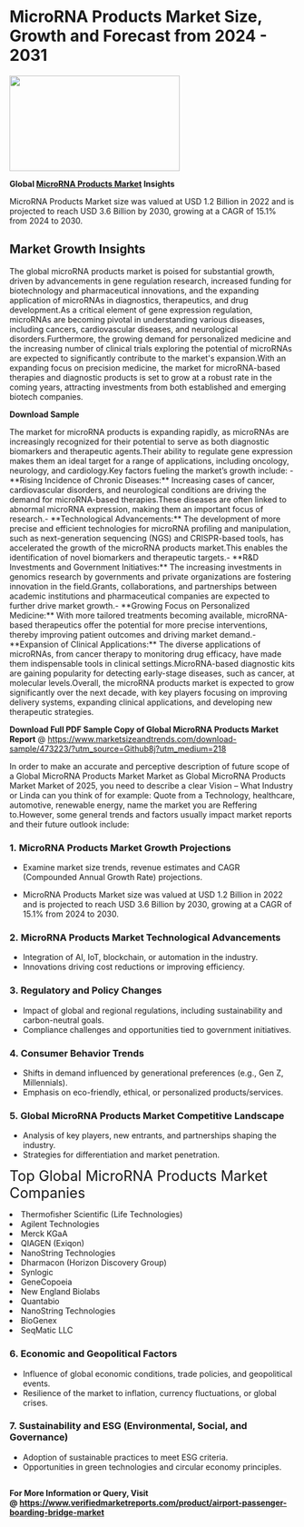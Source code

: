 <H1>MicroRNA Products Market Size, Growth and Forecast from 2024 - 2031</H1><img class="aligncenter size-medium wp-image-584254" src="https://thirdeyenews.in/wp-content/uploads/2024/09/Global-Market-Research-300x168.jpeg" alt="" width="300" height="168" /><p><strong>Global&nbsp;<a href="https://www.marketsizeandtrends.com/download-sample/473223/?utm_source=Github8j?utm_medium=218">MicroRNA Products Market</a> Insights</strong></p><p>MicroRNA Products Market size was valued at USD 1.2 Billion in 2022 and is projected to reach USD 3.6 Billion by 2030, growing at a CAGR of 15.1% from 2024 to 2030.</p><p><h2>Market Growth Insights</h2> <p>The global microRNA products market is poised for substantial growth, driven by advancements in gene regulation research, increased funding for biotechnology and pharmaceutical innovations, and the expanding application of microRNAs in diagnostics, therapeutics, and drug development.As a critical element of gene expression regulation, microRNAs are becoming pivotal in understanding various diseases, including cancers, cardiovascular diseases, and neurological disorders.Furthermore, the growing demand for personalized medicine and the increasing number of clinical trials exploring the potential of microRNAs are expected to significantly contribute to the market's expansion.With an expanding focus on precision medicine, the market for microRNA-based therapies and diagnostic products is set to grow at a robust rate in the coming years, attracting investments from both established and emerging biotech companies.</p> <p><strong>Download Sample</strong></p> <p>The market for microRNA products is expanding rapidly, as microRNAs are increasingly recognized for their potential to serve as both diagnostic biomarkers and therapeutic agents.Their ability to regulate gene expression makes them an ideal target for a range of applications, including oncology, neurology, and cardiology.Key factors fueling the market’s growth include: - **Rising Incidence of Chronic Diseases:** Increasing cases of cancer, cardiovascular disorders, and neurological conditions are driving the demand for microRNA-based therapies.These diseases are often linked to abnormal microRNA expression, making them an important focus of research.- **Technological Advancements:** The development of more precise and efficient technologies for microRNA profiling and manipulation, such as next-generation sequencing (NGS) and CRISPR-based tools, has accelerated the growth of the microRNA products market.This enables the identification of novel biomarkers and therapeutic targets.- **R&D Investments and Government Initiatives:** The increasing investments in genomics research by governments and private organizations are fostering innovation in the field.Grants, collaborations, and partnerships between academic institutions and pharmaceutical companies are expected to further drive market growth.- **Growing Focus on Personalized Medicine:** With more tailored treatments becoming available, microRNA-based therapeutics offer the potential for more precise interventions, thereby improving patient outcomes and driving market demand.- **Expansion of Clinical Applications:** The diverse applications of microRNAs, from cancer therapy to monitoring drug efficacy, have made them indispensable tools in clinical settings.MicroRNA-based diagnostic kits are gaining popularity for detecting early-stage diseases, such as cancer, at molecular levels.Overall, the microRNA products market is expected to grow significantly over the next decade, with key players focusing on improving delivery systems, expanding clinical applications, and developing new therapeutic strategies.</p> <p><span class=""><strong>Download Full PDF Sample Copy of Global MicroRNA Products Market Report</strong> @ <a href="https://www.marketsizeandtrends.com/download-sample/473223/?utm_source=Github8j?utm_medium=218" target="_blank">https://www.marketsizeandtrends.com/download-sample/473223/?utm_source=Github8j?utm_medium=218</a></span></p><p>In order to make an accurate and perceptive description of future scope of a Global&nbsp;MicroRNA Products Market Market as Global&nbsp;MicroRNA Products Market Market of 2025, you need to describe a clear Vision &ndash; What Industry or Linda can you think of for example: Quote from a Technology, healthcare, automotive, renewable energy, name the market you are Reffering to.However, some general trends and factors usually impact market reports and their future outlook include:</p><h3>1.&nbsp;<strong>MicroRNA Products Market Growth Projections</strong></h3><ul><li>Examine market size trends, revenue estimates and CAGR (Compounded Annual Growth Rate) projections.</li><li><p>MicroRNA Products Market size was valued at USD 1.2 Billion in 2022 and is projected to reach USD 3.6 Billion by 2030, growing at a CAGR of 15.1% from 2024 to 2030.</p></li></ul><h3>2.&nbsp;<strong>MicroRNA Products Market Technological Advancements</strong></h3><ul><li>Integration of AI, IoT, blockchain, or automation in the industry.</li><li>Innovations driving cost reductions or improving efficiency.</li></ul><h3>3.&nbsp;<strong>Regulatory and Policy Changes</strong></h3><ul><li>Impact of global and regional regulations, including sustainability and carbon-neutral goals.</li><li>Compliance challenges and opportunities tied to government initiatives.</li></ul><h3>4.&nbsp;<strong>Consumer Behavior Trends</strong></h3><ul><li>Shifts in demand influenced by generational preferences (e.g., Gen Z, Millennials).</li><li>Emphasis on eco-friendly, ethical, or personalized products/services.</li></ul><h3>5.&nbsp;<strong>Global MicroRNA Products Market Competitive Landscape</strong></h3><ul><li>Analysis of key players, new entrants, and partnerships shaping the industry.</li><li>Strategies for differentiation and market penetration.</li></ul><p data-pm-slice="1 1 []"><span style="color: inherit; font-family: inherit; font-size: 25px;">Top Global MicroRNA Products Market Companies</span></p><div class="" data-test-id=""><p><li>Thermofisher Scientific (Life Technologies)</li><li> Agilent Technologies</li><li> Merck KGaA</li><li> QIAGEN (Exiqon)</li><li> NanoString Technologies</li><li> Dharmacon (Horizon Discovery Group)</li><li> Synlogic</li><li> GeneCopoeia</li><li> New England Biolabs</li><li> Quantabio</li><li> NanoString Technologies</li><li> BioGenex</li><li> SeqMatic LLC</li></p></div><h3>6.&nbsp;<strong>Economic and Geopolitical Factors</strong></h3><ul><li>Influence of global economic conditions, trade policies, and geopolitical events.</li><li>Resilience of the market to inflation, currency fluctuations, or global crises.</li></ul><h3>7.&nbsp;<strong>Sustainability and ESG (Environmental, Social, and Governance)</strong></h3><ul><li>Adoption of sustainable practices to meet ESG criteria.</li><li>Opportunities in green technologies and circular economy principles.</li></ul><h2><strong style="font-size: 14px;">For More Information or Query, Visit @&nbsp;</strong><a style="background-color: #ffffff; font-size: 14px;" href="https://www.marketsizeandtrends.com/report/microrna-products-market/" target="_blank">https://www.verifiedmarketreports.com/product/airport-passenger-boarding-bridge-market</a></h2>
